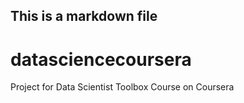 ## This is a markdown file

# datasciencecoursera
Project for Data Scientist Toolbox Course on Coursera

